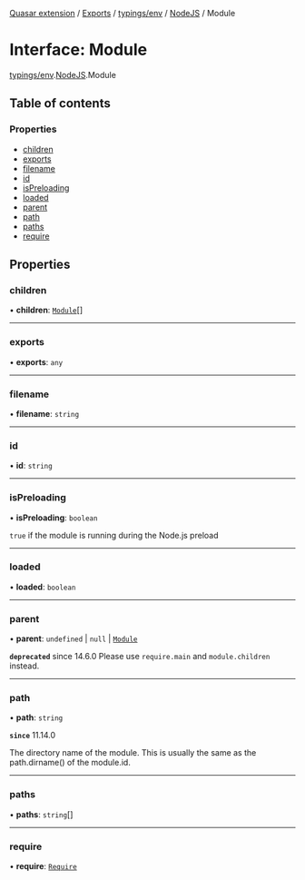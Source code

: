 [Quasar extension](../index.md) / [Exports](../modules.md) / [typings/env](../modules/typings_env.md) / [NodeJS](../modules/typings_env.NodeJS.md) / Module

# Interface: Module

[typings/env](../modules/typings_env.md).[NodeJS](../modules/typings_env.NodeJS.md).Module

## Table of contents

### Properties

- [children](typings_env.NodeJS.Module.md#children)
- [exports](typings_env.NodeJS.Module.md#exports)
- [filename](typings_env.NodeJS.Module.md#filename)
- [id](typings_env.NodeJS.Module.md#id)
- [isPreloading](typings_env.NodeJS.Module.md#ispreloading)
- [loaded](typings_env.NodeJS.Module.md#loaded)
- [parent](typings_env.NodeJS.Module.md#parent)
- [path](typings_env.NodeJS.Module.md#path)
- [paths](typings_env.NodeJS.Module.md#paths)
- [require](typings_env.NodeJS.Module.md#require)

## Properties

### children

• **children**: [`Module`](typings_env.NodeJS.Module.md)[]

___

### exports

• **exports**: `any`

___

### filename

• **filename**: `string`

___

### id

• **id**: `string`

___

### isPreloading

• **isPreloading**: `boolean`

`true` if the module is running during the Node.js preload

___

### loaded

• **loaded**: `boolean`

___

### parent

• **parent**: `undefined` \| ``null`` \| [`Module`](typings_env.NodeJS.Module.md)

**`deprecated`** since 14.6.0 Please use `require.main` and `module.children` instead.

___

### path

• **path**: `string`

**`since`** 11.14.0

The directory name of the module. This is usually the same as the path.dirname() of the module.id.

___

### paths

• **paths**: `string`[]

___

### require

• **require**: [`Require`](typings_env.NodeJS.Require.md)
